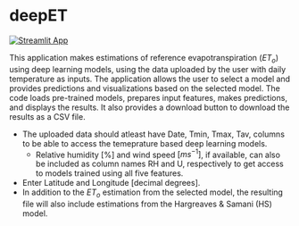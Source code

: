 # deepET
[![Streamlit App](https://static.streamlit.io/badges/streamlit_badge_black_white.svg)](https://share.streamlit.io/singhamninder/etoapp/main/app.py)

This application makes estimations of reference evapotranspiration ($ET_o$) using deep learning models, using the data uploaded by the user with daily temperature as inputs. The application allows the user to select a model and provides predictions and visualizations based on the selected model. The code loads pre-trained models, prepares input features, makes predictions, and displays the results. It also provides a download button to download the results as a CSV file.
* The uploaded data should atleast have Date, Tmin, Tmax, Tav, columns to be able to access the temeprature based deep learning models.
    * Relative humidity [%] and  wind speed $[m s^{-1}]$, if available, can also be included as column names RH and U, respectively to get access to models trained using all five features.
* Enter Latitude and Longitude [decimal degrees].
* In addition to the $ET_o$ estimation from the selected model, the resulting file will also include estimations from the Hargreaves & Samani (HS) model.
